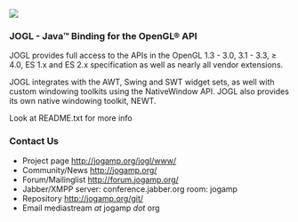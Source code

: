 ![](http://jogamp.org/images/jogamp_symbols/website_final_blue_jogl_346x70pel.png)

### JOGL - Java™ Binding for the OpenGL® API

JOGL provides full access to the APIs in the OpenGL 1.3 - 3.0, 3.1 - 3.3, ≥ 4.0, ES 1.x and ES 2.x specification as well as nearly all vendor extensions.

JOGL integrates with the AWT, Swing and SWT widget sets, as well with custom windowing toolkits using the NativeWindow API. JOGL also provides its own native windowing toolkit, NEWT.

Look at README.txt for more info

### Contact Us

* Project page http://jogamp.org/jogl/www/
* Community/News http://jogamp.org/
* Forum/Mailinglist http://forum.jogamp.org/
* Jabber/XMPP server: conference.jabber.org room: jogamp
* Repository http://jogamp.org/git/
* Email mediastream _at_ jogamp _dot_ org


